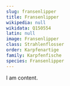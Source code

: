 ```yaml
---
slug: fransenlipper
title: Fransenlipper
wikipedia: null
wikidata: Q150554
latin: null
image: Fransenlipper
class: Strahlenflosser
order: Karpfenartige
family: Karpfenfische
species: Fransenlipper
---
```


I am content.
